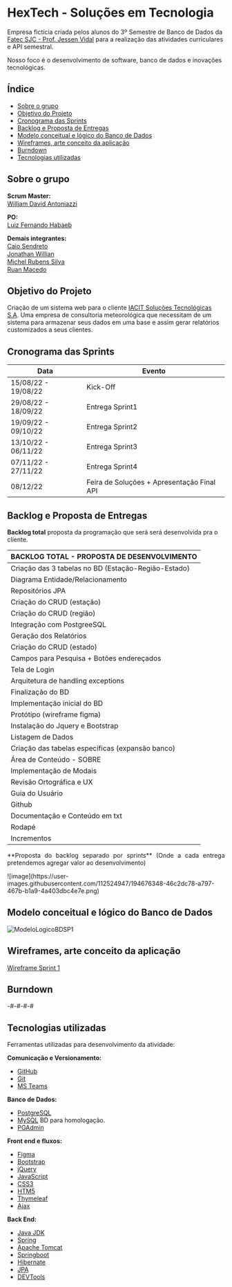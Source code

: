 # HexTech - Soluções em Tecnologia
Empresa fictícia criada pelos alunos do 3º Semestre de Banco de Dados da [Fatec SJC - Prof. Jessen Vidal](https://fatecsjc-prd.azurewebsites.net/suporte-moodle.php "Fatec SJC - Prof. Jessen Vidal") para a realização das atividades curriculares e API semestral.

Nosso foco é o desenvolvimento de software, banco de dados e inovações tecnológicas.

<h2>Índice</h2>

- [Sobre o grupo](#sobre-o-grupo)
- [Objetivo do Projeto](#objetivo-do-projeto)
- [Cronograma das Sprints](#cronograma-das-sprints)
- [Backlog e Proposta de Entregas](#backlog-e-proposta-de-entregas)
- [Modelo conceitual e lógico do Banco de Dados](#modelo-conceitual-e--logido-do-banco-de-dados)
- [Wireframes, arte conceito da aplicação](#Wireframes)
- [Burndown](#burndown)
- [Tecnologias utilizadas](#tecnologias-utilizadas)

<h2>Sobre o grupo</h2>

**Scrum Master:**<br>
[William David Antoniazzi](mailto:william.antoniazzi@fatec.sp.gov.br "William David Antoniazzi") <a href="https://www.linkedin.com/in/williamantoniazzi/" target="_blank"><img src="https://cdn-icons-png.flaticon.com/512/174/174857.png" width="15" /></a>

**PO:**<br>
[Luiz Fernando Habaeb](mailto:luiz.habaeb@fatec.sp.gov.br "Luiz Fernando Habaeb") <a href="https://www.linkedin.com/in/luizhabaeb/" target="_blank"><img src="https://cdn-icons-png.flaticon.com/512/174/174857.png" width="15" /></a>

**Demais integrantes:**<br>
[Caio Sendreto](mailto:caio.sendreto@fatec.sp.gov.br "Caio Sendreto") <a href="https://www.linkedin.com/in/caio-sendreto-0736311a2/" target="_blank"><img src="https://cdn-icons-png.flaticon.com/512/174/174857.png" width="15" /></a><br>
[Jonathan Willian](mailto:jonathan.alves5@fatec.sp.gov.br "Jonathan Willian") <a href="https://www.linkedin.com/in/jonathan-alves-18069118a/" target="_blank"><img src="https://cdn-icons-png.flaticon.com/512/174/174857.png" width="15" /></a><br>
[Michel Rubens Silva](mailto:michel.silva33@fatec.sp.gov.br "Michel Rubens Silva") <a href="https://www.linkedin.com/in/michelrubens/" target="_blank"><img src="https://cdn-icons-png.flaticon.com/512/174/174857.png" width="15" /></a><br>
[Ruan Macedo](mailto:ruan.macedo@fatec.sp.gov.br "Ruan Macedo") <a href="https://www.linkedin.com/in/ruan-cesar-mac/" target="_blank"><img src="https://cdn-icons-png.flaticon.com/512/174/174857.png" width="15" /></a>

<h2>Objetivo do Projeto</h2>

Criação de um sistema web para o cliente [IACIT Soluções Tecnológicas S.A](http://https://www.iacit.com.br/ "IACIT Soluções Tecnológicas S.A").
Uma empresa de consultoria meteorológica que necessitam de um sistema para armazenar seus dados em uma base e assim gerar relatórios customizados a seus clientes.


<h2>Cronograma das Sprints</h2>

| Data | Evento |  
| ---- | ------ |
| 15/08/22 - 19/08/22 | Kick-Off |
| 29/08/22 - 18/09/22 | Entrega Sprint1 | 
| 19/09/22 - 09/10/22 | Entrega Sprint2 |  
| 13/10/22 - 06/11/22 | Entrega Sprint3 | 
| 07/11/22 - 27/11/22 | Entrega Sprint4 | 
| 08/12/22 | Feira de Soluções + Apresentação Final API | 

<h2>Backlog e Proposta de Entregas</h2>

**Backlog total** proposta da programação que será será desenvolvida pra o cliente.

| BACKLOG TOTAL - PROPOSTA DE DESENVOLVIMENTO |
| ------------------------------------------- |
| Criação das 3 tabelas no BD (Estação-Região-Estado) |
| Diagrama Entidade/Relacionamento |
| Repositórios JPA |
| Criação do CRUD (estação) |
| Criação do CRUD (região) |
| Integração com PostgreeSQL |
| Geração dos Relatórios |
| Criação do CRUD (estado) |
| Campos para Pesquisa + Botões endereçados |
| Tela de Login |
| Arquitetura de handling exceptions |
| Finalização do BD |
| Implementação inicial do BD |
| Protótipo (wireframe figma) |
| Instalação do Jquery e Bootstrap |
| Listagem de Dados |
| Criação das tabelas específicas (expansão banco) |
| Área de Conteúdo - SOBRE |
| Implementação de Modais |
| Revisão Ortográfica e UX |
| Guia do Usuário |
| Github |
| Documentação e Conteúdo em txt |
| Rodapé |
| Incrementos |


<p align="justify"> **Proposta do backlog separado por sprints** (Onde a cada entrega pretendemos agregar valor ao desenvolvimento)  </p>
![image](https://user-images.githubusercontent.com/112524947/194676348-46c2dc78-a797-467b-b1a9-4a403dbc4e7e.png)

<h2>Modelo conceitual e lógico do Banco de Dados</h2>

![ModeloLogicoBDSP1](https://raw.github.com/GroupHextech/HEXTECH-API3sem/main/documents/bdsprint1.png "Modelo lógico BD Sprint 1")

<h2> Wireframes, arte conceito da aplicação </h2>

[Wireframe Sprint 1](/documents/wireframe_sprint1.pdf "Wireframe Sprint 1")


<h2>Burndown</h2>
-#-#-#-#



<h2>Tecnologias utilizadas</h2>

Ferramentas utilizadas para desenvolvimento da atividade:

**Comunicação e Versionamento:**
- [GitHub](https://github.com/)
- [Git](https://git-scm.com/download/win)
- [MS Teams](http://https://www.microsoft.com/pt-br/microsoft-teams/log-in "MS Teams")

**Banco de Dados:**
- [PostgreSQL](https://www.microsoft.com/pt-br/sql-server/sql-server-downloads)
- [MySQL](https://dev.mysql.com/downloads/mysql/ "MySQL Community") BD para homologação.
- [PGAdmin](https://www.pgadmin.org/ "PGAdmin")

**Front end e fluxos:**
- [Figma](https://www.figma.com/ "Figma")
- [Bootstrap](https://getbootstrap.com/ "Bootstrap")
- [jQuery](https://jquery.com/ "jQuery")
- [JavaScript](https://www.javascript.com/ "JavaScript")
- [CSS3](https://www.w3schools.com/css/ "CSS3")
- [HTM5](https://www.w3c.br/pub/Cursos/CursoHTML5/html5-web.pdf "HTML5")
- [Thymeleaf](https://www.thymeleaf.org/ "Thymeleaf")
- [Ajax](https://www.w3schools.com/xml/ajax_intro.asp "AJAX")

**Back End:**
- [Java JDK](https://www.oracle.com/br/java/technologies/javase/jdk11-archive-downloads.html "Java JDK")
- [Spring](https://start.spring.io/ "Spring")
- [Apache Tomcat](https://tomcat.apache.org/ "Apache Tomcat")
- [Springboot](https://spring.io/projects/spring-boot "Springboot")
- [Hibernate](https://hibernate.org/ "Hibernate")
- [JPA](https://www.ibm.com/docs/pt-br/was/8.5.5?topic=SSEQTP_8.5.5/com.ibm.websphere.nd.multiplatform.doc/ae/cejb_persistence.html "Java JPA")
- [DEVTools](https://docs.spring.io/spring-boot/docs/1.5.16.RELEASE/reference/html/using-boot-devtools.html "DEVTools")
